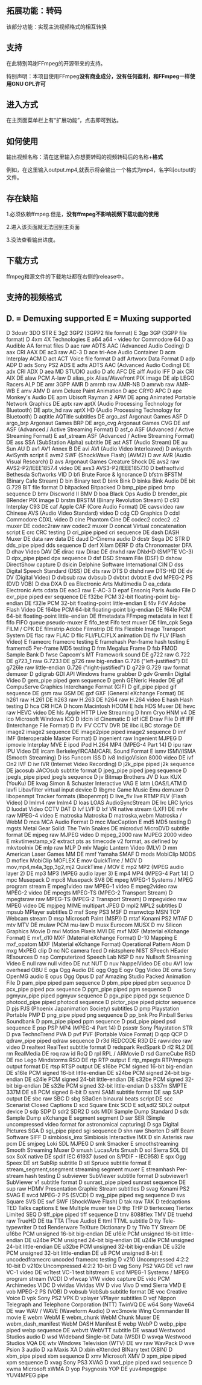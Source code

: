 ## 拓展功能：转码

该部分功能：实现主流视频格式的相互转换

## 支持

在此特别鸣谢FFmpeg的开源带来的支持。

特别声明：本项目使用FFmpeg**没有商业成分，没有任何盈利，和FFmpeg一样使用GNU GPL许可**

## 进入方式

在主页面菜单栏上有“扩展功能”，点击即可到达。

## 如何使用

输出视频名称：清在这里输入你想要转码的视频转码后的名称+**格式**

例如，在这里输入output.mp4,就表示将会输出一个格式为mp4，名字叫output的文件。

## 存在缺陷

1.必须依赖ffmpeg.但是，**没有ffmpeg不影响视频下载功能的使用**

2.进入该页面就无法回到主页面

3.没法查看输出进度。

## 下载方式

ffmpeg和源文件的下载地址都在右侧的release中。

## 支持的视频格式

D. = Demuxing supported
E = Muxing supported
 --

 D  3dostr          3DO STR
  E 3g2             3GP2 (3GPP2 file format)
  E 3gp             3GP (3GPP file format)
 D  4xm             4X Technologies
  E a64             a64 - video for Commodore 64
 D  aa              Audible AA format files
 D  aac             raw ADTS AAC (Advanced Audio Coding)
 D  aax             CRI AAX
 DE ac3             raw AC-3
 D  ace             tri-Ace Audio Container
 D  acm             Interplay ACM
 D  act             ACT Voice file format
 D  adf             Artworx Data Format
 D  adp             ADP
 D  ads             Sony PS2 ADS
  E adts            ADTS AAC (Advanced Audio Coding)
 DE adx             CRI ADX
 D  aea             MD STUDIO audio
 D  afc             AFC
 DE aiff            Audio IFF
 D  aix             CRI AIX
 DE alaw            PCM A-law
 D  alias_pix       Alias/Wavefront PIX image
 DE alp             LEGO Racers ALP
 DE amr             3GPP AMR
 D  amrnb           raw AMR-NB
 D  amrwb           raw AMR-WB
  E amv             AMV
 D  anm             Deluxe Paint Animation
 D  apc             CRYO APC
 D  ape             Monkey's Audio
 DE apm             Ubisoft Rayman 2 APM
 DE apng            Animated Portable Network Graphics
 DE aptx            raw aptX (Audio Processing Technology for Bluetooth)
 DE aptx_hd         raw aptX HD (Audio Processing Technology for Bluetooth)
 D  aqtitle         AQTitle subtitles
 DE argo_asf        Argonaut Games ASF
 D  argo_brp        Argonaut Games BRP
 DE argo_cvg        Argonaut Games CVG
 DE asf             ASF (Advanced / Active Streaming Format)
 D  asf_o           ASF (Advanced / Active Streaming Format)
  E asf_stream      ASF (Advanced / Active Streaming Format)
 DE ass             SSA (SubStation Alpha) subtitle
 DE ast             AST (Audio Stream)
 DE au              Sun AU
 D  av1             AV1 Annex B
 DE avi             AVI (Audio Video Interleaved)
 D  avisynth        AviSynth script
  E avm2            SWF (ShockWave Flash) (AVM2)
 D  avr             AVR (Audio Visual Research)
 D  avs             Argonaut Games Creature Shock
 DE avs2            raw AVS2-P2/IEEE1857.4 video
 DE avs3            AVS3-P2/IEEE1857.10
 D  bethsoftvid     Bethesda Softworks VID
 D  bfi             Brute Force & Ignorance
 D  bfstm           BFSTM (Binary Cafe Stream)
 D  bin             Binary text
 D  bink            Bink
 D  binka           Bink Audio
 DE bit             G.729 BIT file format
 D  bitpacked       Bitpacked
 D  bmp_pipe        piped bmp sequence
 D  bmv             Discworld II BMV
 D  boa             Black Ops Audio
 D  brender_pix     BRender PIX image
 D  brstm           BRSTM (Binary Revolution Stream)
 D  c93             Interplay C93
 DE caf             Apple CAF (Core Audio Format)
 DE cavsvideo       raw Chinese AVS (Audio Video Standard) video
 D  cdg             CD Graphics
 D  cdxl            Commodore CDXL video
 D  cine            Phantom Cine
 DE codec2          codec2 .c2 muxer
 DE codec2raw       raw codec2 muxer
 D  concat          Virtual concatenation script
  E crc             CRC testing
 D  cri_pipe        piped cri sequence
 DE dash            DASH Muxer
 DE data            raw data
 DE daud            D-Cinema audio
 D  dcstr           Sega DC STR
 D  dds_pipe        piped dds sequence
 D  derf            Xilam DERF
 D  dfa             Chronomaster DFA
 D  dhav            Video DAV
 DE dirac           raw Dirac
 DE dnxhd           raw DNxHD (SMPTE VC-3)
 D  dpx_pipe        piped dpx sequence
 D  dsf             DSD Stream File (DSF)
 D  dshow           DirectShow capture
 D  dsicin          Delphine Software International CIN
 D  dss             Digital Speech Standard (DSS)
 DE dts             raw DTS
 D  dtshd           raw DTS-HD
 DE dv              DV (Digital Video)
 D  dvbsub          raw dvbsub
 D  dvbtxt          dvbtxt
  E dvd             MPEG-2 PS (DVD VOB)
 D  dxa             DXA
 D  ea              Electronic Arts Multimedia
 D  ea_cdata        Electronic Arts cdata
 DE eac3            raw E-AC-3
 D  epaf            Ensoniq Paris Audio File
 D  exr_pipe        piped exr sequence
 DE f32be           PCM 32-bit floating-point big-endian
 DE f32le           PCM 32-bit floating-point little-endian
  E f4v             F4V Adobe Flash Video
 DE f64be           PCM 64-bit floating-point big-endian
 DE f64le           PCM 64-bit floating-point little-endian
 DE ffmetadata      FFmpeg metadata in text
  E fifo            FIFO queue pseudo-muxer
  E fifo_test       Fifo test muxer
 DE film_cpk        Sega FILM / CPK
 DE filmstrip       Adobe Filmstrip
 DE fits            Flexible Image Transport System
 DE flac            raw FLAC
 D  flic            FLI/FLC/FLX animation
 DE flv             FLV (Flash Video)
  E framecrc        framecrc testing
  E framehash       Per-frame hash testing
  E framemd5        Per-frame MD5 testing
 D  frm             Megalux Frame
 D  fsb             FMOD Sample Bank
 D  fwse            Capcom's MT Framework sound
 DE g722            raw G.722
 DE g723_1          raw G.723.1
 DE g726            raw big-endian G.726 ("left-justified")
 DE g726le          raw little-endian G.726 ("right-justified")
 D  g729            G.729 raw format demuxer
 D  gdigrab         GDI API Windows frame grabber
 D  gdv             Gremlin Digital Video
 D  gem_pipe        piped gem sequence
 D  genh            GENeric Header
 DE gif             CompuServe Graphics Interchange Format (GIF)
 D  gif_pipe        piped gif sequence
 DE gsm             raw GSM
 DE gxf             GXF (General eXchange Format)
 DE h261            raw H.261
 DE h263            raw H.263
 DE h264            raw H.264 video
  E hash            Hash testing
 D  hca             CRI HCA
 D  hcom            Macintosh HCOM
  E hds             HDS Muxer
 DE hevc            raw HEVC video
 DE hls             Apple HTTP Live Streaming
 D  hnm             Cryo HNM v4
 DE ico             Microsoft Windows ICO
 D  idcin           id Cinematic
 D  idf             iCE Draw File
 D  iff             IFF (Interchange File Format)
 D  ifv             IFV CCTV DVR
 DE ilbc            iLBC storage
 DE image2          image2 sequence
 DE image2pipe      piped image2 sequence
 D  imf             IMF (Interoperable Master Format)
 D  ingenient       raw Ingenient MJPEG
 D  ipmovie         Interplay MVE
  E ipod            iPod H.264 MP4 (MPEG-4 Part 14)
 D  ipu             raw IPU Video
 DE ircam           Berkeley/IRCAM/CARL Sound Format
  E ismv            ISMV/ISMA (Smooth Streaming)
 D  iss             Funcom ISS
 D  iv8             IndigoVision 8000 video
 DE ivf             On2 IVF
 D  ivr             IVR (Internet Video Recording)
 D  j2k_pipe        piped j2k sequence
 DE jacosub         JACOsub subtitle format
 D  jpeg_pipe       piped jpeg sequence
 D  jpegls_pipe     piped jpegls sequence
 D  jv              Bitmap Brothers JV
 D  kux             KUX (YouKu)
 DE kvag            Simon & Schuster Interactive VAG
  E latm            LOAS/LATM
 D  lavfi           Libavfilter virtual input device
 D  libgme          Game Music Emu demuxer
 D  libopenmpt      Tracker formats (libopenmpt)
 D  live_flv        live RTMP FLV (Flash Video)
 D  lmlm4           raw lmlm4
 D  loas            LOAS AudioSyncStream
 DE lrc             LRC lyrics
 D  luodat          Video CCTV DAT
 D  lvf             LVF
 D  lxf             VR native stream (LXF)
 DE m4v             raw MPEG-4 video
  E matroska        Matroska
 D  matroska,webm   Matroska / WebM
 D  mca             MCA Audio Format
 D  mcc             MacCaption
  E md5             MD5 testing
 D  mgsts           Metal Gear Solid: The Twin Snakes
 DE microdvd        MicroDVD subtitle format
 DE mjpeg           raw MJPEG video
 D  mjpeg_2000      raw MJPEG 2000 video
  E mkvtimestamp_v2 extract pts as timecode v2 format, as defined by mkvtoolnix
 DE mlp             raw MLP
 D  mlv             Magic Lantern Video (MLV)
 D  mm              American Laser Games MM
 DE mmf             Yamaha SMAF
 D  mods            MobiClip MODS
 D  moflex          MobiClip MOFLEX
  E mov             QuickTime / MOV
 D  mov,mp4,m4a,3gp,3g2,mj2 QuickTime / MOV
  E mp2             MP2 (MPEG audio layer 2)
 DE mp3             MP3 (MPEG audio layer 3)
  E mp4             MP4 (MPEG-4 Part 14)
 D  mpc             Musepack
 D  mpc8            Musepack SV8
 DE mpeg            MPEG-1 Systems / MPEG program stream
  E mpeg1video      raw MPEG-1 video
  E mpeg2video      raw MPEG-2 video
 DE mpegts          MPEG-TS (MPEG-2 Transport Stream)
 D  mpegtsraw       raw MPEG-TS (MPEG-2 Transport Stream)
 D  mpegvideo       raw MPEG video
 DE mpjpeg          MIME multipart JPEG
 D  mpl2            MPL2 subtitles
 D  mpsub           MPlayer subtitles
 D  msf             Sony PS3 MSF
 D  msnwctcp        MSN TCP Webcam stream
 D  msp             Microsoft Paint (MSP))
 D  mtaf            Konami PS2 MTAF
 D  mtv             MTV
 DE mulaw           PCM mu-law
 D  musx            Eurocom MUSX
 D  mv              Silicon Graphics Movie
 D  mvi             Motion Pixels MVI
 DE mxf             MXF (Material eXchange Format)
  E mxf_d10         MXF (Material eXchange Format) D-10 Mapping
  E mxf_opatom      MXF (Material eXchange Format) Operational Pattern Atom
 D  mxg             MxPEG clip
 D  nc              NC camera feed
 D  nistsphere      NIST SPeech HEader REsources
 D  nsp             Computerized Speech Lab NSP
 D  nsv             Nullsoft Streaming Video
  E null            raw null video
 DE nut             NUT
 D  nuv             NuppelVideo
 DE obu             AV1 low overhead OBU
  E oga             Ogg Audio
 DE ogg             Ogg
  E ogv             Ogg Video
 DE oma             Sony OpenMG audio
  E opus            Ogg Opus
 D  paf             Amazing Studio Packed Animation File
 D  pam_pipe        piped pam sequence
 D  pbm_pipe        piped pbm sequence
 D  pcx_pipe        piped pcx sequence
 D  pgm_pipe        piped pgm sequence
 D  pgmyuv_pipe     piped pgmyuv sequence
 D  pgx_pipe        piped pgx sequence
 D  photocd_pipe    piped photocd sequence
 D  pictor_pipe     piped pictor sequence
 D  pjs             PJS (Phoenix Japanimation Society) subtitles
 D  pmp             Playstation Portable PMP
 D  png_pipe        piped png sequence
 D  pp_bnk          Pro Pinball Series Soundbank
 D  ppm_pipe        piped ppm sequence
 D  psd_pipe        piped psd sequence
  E psp             PSP MP4 (MPEG-4 Part 14)
 D  psxstr          Sony Playstation STR
 D  pva             TechnoTrend PVA
 D  pvf             PVF (Portable Voice Format)
 D  qcp             QCP
 D  qdraw_pipe      piped qdraw sequence
 D  r3d             REDCODE R3D
 DE rawvideo        raw video
 D  realtext        RealText subtitle format
 D  redspark        RedSpark
 D  rl2             RL2
 DE rm              RealMedia
 DE roq             raw id RoQ
 D  rpl             RPL / ARMovie
 D  rsd             GameCube RSD
 DE rso             Lego Mindstorms RSO
 DE rtp             RTP output
  E rtp_mpegts      RTP/mpegts output format
 DE rtsp            RTSP output
 DE s16be           PCM signed 16-bit big-endian
 DE s16le           PCM signed 16-bit little-endian
 DE s24be           PCM signed 24-bit big-endian
 DE s24le           PCM signed 24-bit little-endian
 DE s32be           PCM signed 32-bit big-endian
 DE s32le           PCM signed 32-bit little-endian
 D  s337m           SMPTE 337M
 DE s8              PCM signed 8-bit
 D  sami            SAMI subtitle format
 DE sap             SAP output
 DE sbc             raw SBC
 D  sbg             SBaGen binaural beats script
 DE scc             Scenarist Closed Captions
 D  scd             Square Enix SCD
  E sdl,sdl2        SDL2 output device
 D  sdp             SDP
 D  sdr2            SDR2
 D  sds             MIDI Sample Dump Standard
 D  sdx             Sample Dump eXchange
  E segment         segment
 D  ser             SER (Simple uncompressed video format for astronomical capturing)
 D  sga             Digital Pictures SGA
 D  sgi_pipe        piped sgi sequence
 D  shn             raw Shorten
 D  siff            Beam Software SIFF
 D  simbiosis_imx   Simbiosis Interactive IMX
 D  sln             Asterisk raw pcm
 DE smjpeg          Loki SDL MJPEG
 D  smk             Smacker
  E smoothstreaming Smooth Streaming Muxer
 D  smush           LucasArts Smush
 D  sol             Sierra SOL
 DE sox             SoX native
 DE spdif           IEC 61937 (used on S/PDIF - IEC958)
  E spx             Ogg Speex
 DE srt             SubRip subtitle
 D  stl             Spruce subtitle format
  E stream_segment,ssegment streaming segment muxer
  E streamhash      Per-stream hash testing
 D  subviewer       SubViewer subtitle format
 D  subviewer1      SubViewer v1 subtitle format
 D  sunrast_pipe    piped sunrast sequence
 DE sup             raw HDMV Presentation Graphic Stream subtitles
 D  svag            Konami PS2 SVAG
  E svcd            MPEG-2 PS (SVCD)
 D  svg_pipe        piped svg sequence
 D  svs             Square SVS
 DE swf             SWF (ShockWave Flash)
 D  tak             raw TAK
 D  tedcaptions     TED Talks captions
  E tee             Multiple muxer tee
 D  thp             THP
 D  tiertexseq      Tiertex Limited SEQ
 D  tiff_pipe       piped tiff sequence
 D  tmv             8088flex TMV
 DE truehd          raw TrueHD
 DE tta             TTA (True Audio)
  E ttml            TTML subtitle
 D  tty             Tele-typewriter
 D  txd             Renderware TeXture Dictionary
 D  ty              TiVo TY Stream
 DE u16be           PCM unsigned 16-bit big-endian
 DE u16le           PCM unsigned 16-bit little-endian
 DE u24be           PCM unsigned 24-bit big-endian
 DE u24le           PCM unsigned 24-bit little-endian
 DE u32be           PCM unsigned 32-bit big-endian
 DE u32le           PCM unsigned 32-bit little-endian
 DE u8              PCM unsigned 8-bit
  E uncodedframecrc uncoded framecrc testing
 D  v210            Uncompressed 4:2:2 10-bit
 D  v210x           Uncompressed 4:2:2 10-bit
 D  vag             Sony PS2 VAG
 DE vc1             raw VC-1 video
 DE vc1test         VC-1 test bitstream
  E vcd             MPEG-1 Systems / MPEG program stream (VCD)
 D  vfwcap          VfW video capture
 DE vidc            PCM Archimedes VIDC
 D  vividas         Vividas VIV
 D  vivo            Vivo
 D  vmd             Sierra VMD
  E vob             MPEG-2 PS (VOB)
 D  vobsub          VobSub subtitle format
 DE voc             Creative Voice
 D  vpk             Sony PS2 VPK
 D  vplayer         VPlayer subtitles
 D  vqf             Nippon Telegraph and Telephone Corporation (NTT) TwinVQ
 DE w64             Sony Wave64
 DE wav             WAV / WAVE (Waveform Audio)
 D  wc3movie        Wing Commander III movie
  E webm            WebM
  E webm_chunk      WebM Chunk Muxer
 DE webm_dash_manifest WebM DASH Manifest
  E webp            WebP
 D  webp_pipe       piped webp sequence
 DE webvtt          WebVTT subtitle
 DE wsaud           Westwood Studios audio
 D  wsd             Wideband Single-bit Data (WSD)
 D  wsvqa           Westwood Studios VQA
 DE wtv             Windows Television (WTV)
 DE wv              raw WavPack
 D  wve             Psion 3 audio
 D  xa              Maxis XA
 D  xbin            eXtended BINary text (XBIN)
 D  xbm_pipe        piped xbm sequence
 D  xmv             Microsoft XMV
 D  xpm_pipe        piped xpm sequence
 D  xvag            Sony PS3 XVAG
 D  xwd_pipe        piped xwd sequence
 D  xwma            Microsoft xWMA
 D  yop             Psygnosis YOP
 DE yuv4mpegpipe    YUV4MPEG pipe
